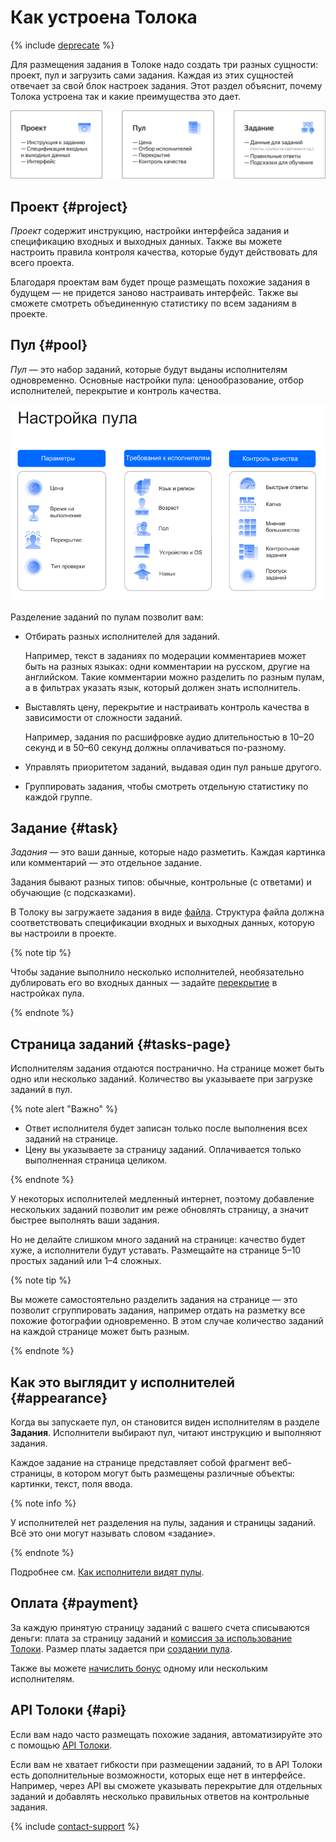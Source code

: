 # Как устроена Толока

{% include [deprecate](../../_includes/deprecate.md) %}

Для размещения задания в Толоке надо создать три разных сущности: проект, пул и загрузить сами задания. Каждая из этих сущностей отвечает за свой блок настроек задания. Этот раздел объяснит, почему Толока устроена так и какие преимущества это дает.

![](../_images/other/toloka-overview.svg)

## Проект {#project}

_Проект_ содержит инструкцию, настройки интерфейса задания и спецификацию входных и выходных данных. Также вы можете настроить правила контроля качества, которые будут действовать для всего проекта.

Благодаря проектам вам будет проще размещать похожие задания в будущем — не придется заново настраивать интерфейс. Также вы сможете смотреть объединенную статистику по всем заданиям в проекте.

## Пул {#pool}

_Пул_ — это набор заданий, которые будут выданы исполнителям одновременно. Основные настройки пула: ценообразование, отбор исполнителей, перекрытие и контроль качества.

![](../_images/other/pool-settings.png)

Разделение заданий по пулам позволит вам:

- Отбирать разных исполнителей для заданий.

    Например, текст в заданиях по модерации комментариев может быть на разных языках: одни комментарии на русском, другие на английском. Такие комментарии можно разделить по разным пулам, а в фильтрах указать язык, который должен знать исполнитель.

- Выставлять цену, перекрытие и настраивать контроль качества в зависимости от сложности заданий.

    Например, задания по расшифровке аудио длительностью в 10–20 секунд и в 50–60 секунд должны оплачиваться по-разному.

- Управлять приоритетом заданий, выдавая один пул раньше другого.

- Группировать задания, чтобы смотреть отдельную статистику по каждой группе.

## Задание {#task}

_Задания_ — это ваши данные, которые надо разметить. Каждая картинка или комментарий — это отдельное задание.

Задания бывают разных типов: обычные, контрольные (с ответами) и обучающие (с подсказками).

В Толоку вы загружаете задания в виде [файла](../../glossary.md#tsv). Структура файла должна соответствовать спецификации входных и выходных данных, которую вы настроили в проекте.

{% note tip %}

Чтобы задание выполнило несколько исполнителей, необязательно дублировать его во входных данных — задайте [перекрытие](../../glossary.md#overlap) в настройках пула.

{% endnote %}

## Страница заданий {#tasks-page}

Исполнителям задания отдаются постранично. На странице может быть одно или несколько заданий. Количество вы указываете при загрузке заданий в пул.

{% note alert "Важно" %}

- Ответ исполнителя будет записан только после выполнения всех заданий на странице.
- Цену вы указываете за страницу заданий. Оплачивается только выполненная страница целиком.

{% endnote %}

У некоторых исполнителей медленный интернет, поэтому добавление нескольких заданий позволит им реже обновлять страницу, а значит быстрее выполнять ваши задания.

Но не делайте слишком много заданий на странице: качество будет хуже, а исполнители будут уставать. Размещайте на странице 5–10 простых заданий или 1–4 сложных.

{% note tip %}

Вы можете самостоятельно разделить задания на странице — это позволит сгруппировать задания, например отдать на разметку все похожие фотографии одновременно. В этом случае количество заданий на каждой странице может быть разным.

{% endnote %}

## Как это выглядит у исполнителей {#appearance}

Когда вы запускаете пул, он становится виден исполнителям в разделе **Задания**. Исполнители выбирают пул, читают инструкцию и выполняют задания.

Каждое задание на странице представляет собой фрагмент веб-страницы, в котором могут быть размещены различные объекты: картинки, текст, поля ввода.

{% note info %}

У исполнителей нет разделения на пулы, задания и страницы заданий. Всё это они могут называть словом «задание».

{% endnote %}

Подробнее см. [Как исполнители видят пулы](./pool-main.md).

## Оплата {#payment}

За каждую принятую страницу заданий с вашего счета списываются деньги: плата за страницу заданий и [комиссия за использование Толоки](budget.md). Размер платы задается при [создании пула](pool-main.md).

Также вы можете [начислить бонус](bonus.md) одному или нескольким исполнителям.

## API Толоки {#api}

Если вам надо часто размещать похожие задания, автоматизируйте это с помощью [API Толоки](../../api/index.md).

Если вам не хватает гибкости при размещении заданий, то в API Толоки есть дополнительные возможности, которых еще нет в интерфейсе. Например, через API вы сможете указывать перекрытие для отдельных заданий и добавлять несколько правильных ответов на контрольные задания.

{% include [contact-support](../_includes/contact-support-new.md) %}